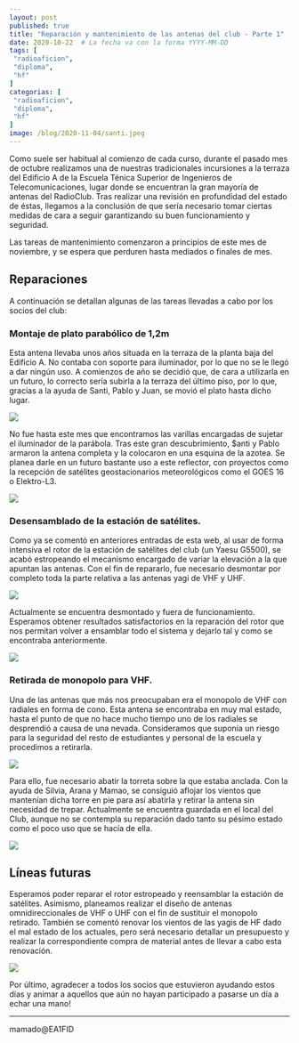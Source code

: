 ```yaml
---
layout: post
published: true
title: "Reparación y mantenimiento de las antenas del club - Parte 1"
date: 2020-10-22  # La fecha va con la forma YYYY-MM-DD
tags: [
 "radioaficion",
 "diploma",
 "hf"
]
categorias: [
 "radioaficion",
 "diploma",
 "hf"
]
image: /blog/2020-11-04/santi.jpeg
---
```


Como suele ser habitual al comienzo de cada curso, durante el pasado mes de octubre realizamos una de nuestras tradicionales incursiones a la terraza del Edificio A de la Escuela Ténica Superior de Ingenieros de Telecomunicaciones, lugar donde se encuentran la gran mayoría de antenas del RadioClub. Tras realizar una revisión en profundidad del estado de éstas, llegamos a la conclusión de que sería necesario tomar ciertas medidas de cara a seguir garantizando su buen funcionamiento y seguridad.

Las tareas de mantenimiento comenzaron a principios de este mes de noviembre, y se espera que perduren hasta mediados o finales de mes.

## Reparaciones

A continuación se detallan algunas de las tareas llevadas a cabo por los socios del club:



### Montaje de plato parabólico de 1,2m

Esta antena llevaba unos años situada en la terraza de la planta baja del Edificio A. No contaba con soporte para iluminador, por lo que no se le llegó a dar ningún uso. A comienzos de año se decidió que, de cara a utilizarla en un futuro, lo correcto sería subirla a la terraza del último piso, por lo que, gracias a la ayuda de Santi, Pablo y Juan, se movió el plato hasta dicho lugar.

![](/blog/2020-11-04/plato.jpeg)

No fue hasta este mes que encontramos las varillas encargadas de sujetar el iluminador de la parábola. Tras este gran descubrimiento, $anti y Pablo armaron la antena completa y la colocaron en una esquina de la azotea. Se planea darle en un futuro bastante uso a este reflector, con proyectos como la recepción de satélites geostacionarios meteorológicos como el GOES 16 o Elektro-L3.

![](/blog/2020-11-04/santi.jpeg)

### Desensamblado de la estación de satélites.

Como ya se comentó en anteriores entradas de esta web, al usar de forma intensiva el rotor de la estación de satélites del club (un Yaesu G5500), se acabó estropeando el mecanismo encargado de variar la elevación a la que apuntan las antenas. Con el fin de repararlo, fue necesario desmontar por completo toda la parte relativa a las antenas yagi de VHF y UHF.

![](/blog/2020-11-04/sat.jpeg)

Actualmente se encuentra desmontado y fuera de funcionamiento. Esperamos obtener resultados satisfactorios en la reparación del rotor que nos permitan volver a ensamblar todo el sistema y dejarlo tal y como se encontraba anteriormente.

![](/blog/2020-11-04/ali.jpeg)

### Retirada de monopolo para VHF.

Una de las antenas que más nos preocupaban era el monopolo de VHF con radiales en forma de cono. Esta antena se encontraba en muy mal estado, hasta el punto de que no hace mucho tiempo uno de los radiales se desprendió a causa de una nevada. Consideramos que suponía un riesgo para la seguridad del resto de estudiantes y personal de la escuela y procedimos a retirarla.

![](/blog/2020-11-04/rota.jpeg)

Para ello, fue necesario abatir la torreta sobre la que estaba anclada. Con la ayuda de Silvia, Arana y Mamao, se consiguió aflojar los vientos que mantenían dicha torre en pie para así abatirla y retirar la antena sin necesidad de trepar. Actualmente se encuentra guardada en el local del Club, aunque no se contempla su reparación dado tanto su pésimo estado como el poco uso que se hacía de ella.

![](/blog/2020-11-04/silvia.jpeg)

## Líneas futuras

Esperamos poder reparar el rotor estropeado y reensamblar la estación de satélites. Asimismo, planeamos realizar el diseño de antenas omnidireccionales de VHF o UHF con el fin de sustituir el monopolo retirado. También se comentó renovar los vientos de las yagis de HF dado el mal estado de los actuales, pero será necesario detallar un presupuesto y realizar la correspondiente compra de material antes de llevar a cabo esta renovación.

![](/blog/2020-11-04/viento.jpeg)

Por último, agradecer a todos los socios que estuvieron ayudando estos días  y animar a aquellos que aún no hayan participado a pasarse un día a echar una mano!

-------
mamado@EA1FID
